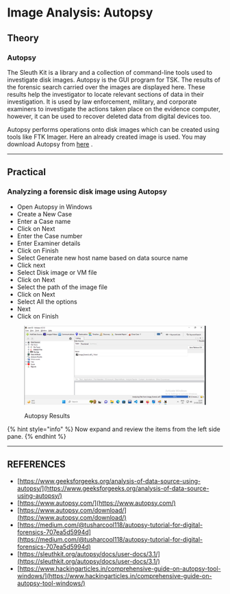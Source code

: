 # Image Analysis: Autopsy

## Theory

### Autopsy

The Sleuth Kit is a library and a collection of command-line tools used to investigate disk images. Autopsy is the GUI program for TSK. The results of the forensic search carried over the images are displayed here. These results help the investigator to locate relevant sections of data in their investigation. It is used by law enforcement, military, and corporate examiners to investigate the actions taken place on the evidence computer, however, it can be used to recover deleted data from digital devices too.

Autopsy performs operations onto disk images which can be created using tools like FTK Imager.  Here an already created image is used. You may download Autopsy from [here](https://www.autopsy.com/download/) .

***

## Practical

### Analyzing a forensic disk image using Autopsy

* Open Autopsy in Windows
* Create a New Case
* Enter a Case name
* Click on Next
* Enter the Case number
* Enter Examiner details
* Click on Finish
* Select Generate new host name based on data source name
* Click next
* Select Disk image or VM file
* Click on Next
* Select the path of the image file
* Click on Next
* Select All the options
* Next
* Click on Finish

<figure><img src="../../../.gitbook/assets/image.png" alt=""><figcaption><p>Autopsy Results</p></figcaption></figure>

{% hint style="info" %}
Now expand and review the items from the left side pane.
{% endhint %}



***

## REFERENCES

* [https://www.geeksforgeeks.org/analysis-of-data-source-using-autopsy/](https://www.geeksforgeeks.org/analysis-of-data-source-using-autopsy/)
* [https://www.autopsy.com/](https://www.autopsy.com/)
* [https://www.autopsy.com/download/](https://www.autopsy.com/download/)
* [https://medium.com/@tusharcool118/autopsy-tutorial-for-digital-forensics-707ea5d5994d](https://medium.com/@tusharcool118/autopsy-tutorial-for-digital-forensics-707ea5d5994d)
* [https://sleuthkit.org/autopsy/docs/user-docs/3.1/](https://sleuthkit.org/autopsy/docs/user-docs/3.1/)
* [https://www.hackingarticles.in/comprehensive-guide-on-autopsy-tool-windows/](https://www.hackingarticles.in/comprehensive-guide-on-autopsy-tool-windows/)
